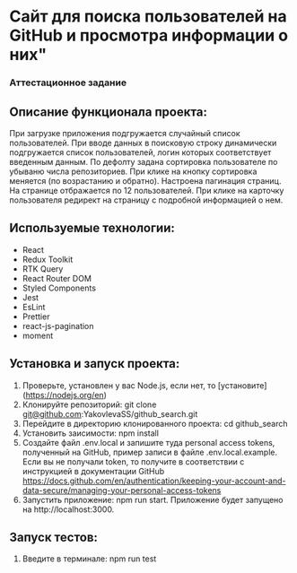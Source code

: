 # Сайт для поиска пользователей на GitHub и просмотра информации о них" 
### Аттестационное задание

## Описание функционала проекта:
При загрузке приложения подгружается случайный список пользователей. При вводе данных в поисковую строку динамически подгружается список пользователей, логин которых соответствует введенным данным. По дефолту задана сортировка пользователе по убываню числа репозиториев. При клике на кнопку сортировка меняется (по возрастанию и обратно). Настроена пагинация страниц. На странице отбражается по 12 пользователей. При клике на карточку пользователя редирект на страницу с подробной информацией о нем.

## Используемые технологии:
- React
- Redux Toolkit
- RTK Query
- React Router DOM
- Styled Components
- Jest
- EsLint
- Prettier
- react-js-pagination
- moment


## Установка и запуск проекта:
1. Проверьте, установлен у вас Node.js, если нет, то [установите] (https://nodejs.org/en)
2. Клонируйте репозиторий: git clone git@github.com:YakovlevaSS/github_search.git
3. Перейдите в директорию клонированного проекта: cd github_search
4. Установить заисимости: npm install
5. Создайте файл .env.local и запишите туда personal access tokens, полученный на GitHub, пример записи в файле .env.local.example. Если вы не получали token, то получите в соответствии с инструкцией в документации GitHub https://docs.github.com/en/authentication/keeping-your-account-and-data-secure/managing-your-personal-access-tokens
6. Запустить приложение: npm run start.
Приложение будет запущено на http://localhost:3000.

## Запуск тестов:
1. Введите в терминале: npm run test





